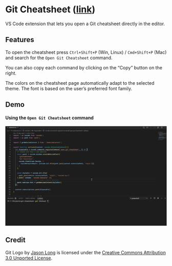 # Git Cheatsheet ([link](https://marketplace.visualstudio.com/items?itemName=dzhavat.git-cheatsheet))

VS Code extension that lets you open a Git cheatsheet directly in the editor.

## Features

To open the cheatsheet press `Ctrl+Shift+P` (Win, Linux) / `Cmd+Shift+P` (Mac) and search for the `Open Git Cheatsheet` command.

You can also copy each command by clicking on the “Copy” button on the right.

The colors on the cheatsheet page automatically adapt to the selected theme. The font is based on the user’s preferred font family.

## Demo

#### Using the `Open Git Cheatsheet` command

![Demo](./assets/images/demo.gif)

## Credit

Git Logo by [Jason Long](https://twitter.com/jasonlong) is licensed under the [Creative Commons Attribution 3.0 Unported License](https://creativecommons.org/licenses/by/3.0/).